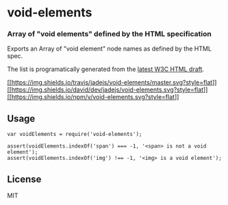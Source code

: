 # void-elements

### Array of \"void elements\" defined by the HTML specification

Exports an Array of \"void element\" node names as defined by the HTML
spec.

The list is programatically generated from the [latest W3C HTML
draft](http://www.w3.org/html/wg/drafts/html/master/syntax.html#void-elements).

[\[\[<https://img.shields.io/travis/jadejs/void-elements/master.svg?style=flat>](https://travis-ci.org/jadejs/void-elements)\]\]
[\[\[<https://img.shields.io/david/dev/jadejs/void-elements.svg?style=flat>](https://david-dm.org/jadejs/void-elements#info=devDependencies)\]\]
[\[\[<https://img.shields.io/npm/v/void-elements.svg?style=flat>](https://www.npmjs.org/package/void-elements)\]\]

## Usage

``` {.javascript org-language="js"}
var voidElements = require('void-elements');

assert(voidElements.indexOf('span') === -1, '<span> is not a void element');
assert(voidElements.indexOf('img') !== -1, '<img> is a void element');
```

## License

MIT
